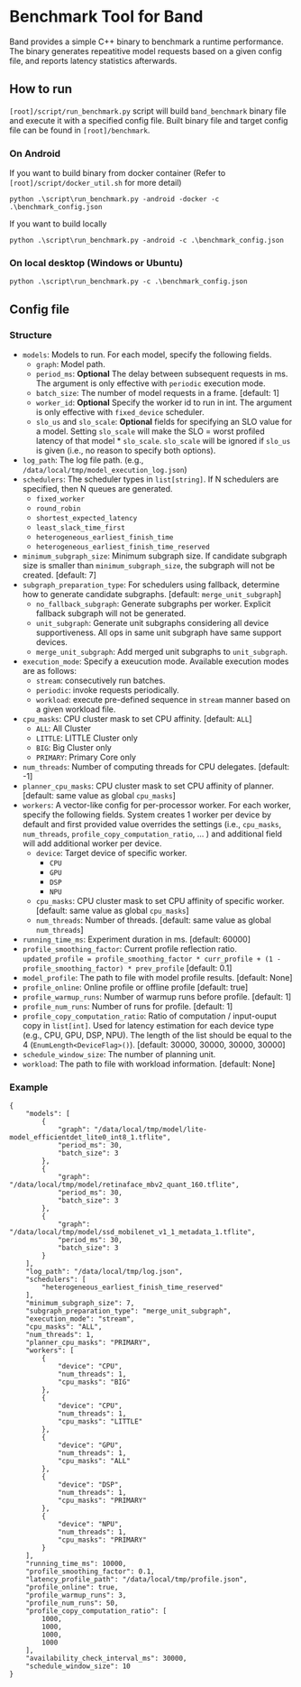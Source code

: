 # Benchmark Tool for Band

Band provides a simple C++ binary to benchmark a runtime performance.
The binary generates repeatitive model requests based on a given config file, and reports latency statistics afterwards.

## How to run

`[root]/script/run_benchmark.py` script will build `band_benchmark` binary file and execute it with a specified config file. Built binary file and target config file can be found in `[root]/benchmark`.

### On Android
If you want to build binary from docker container (Refer to `[root]/script/docker_util.sh` for more detail)
```
python .\script\run_benchmark.py -android -docker -c .\benchmark_config.json
```
If you want to build locally
```
python .\script\run_benchmark.py -android -c .\benchmark_config.json
```


### On local desktop (Windows or Ubuntu)
```
python .\script\run_benchmark.py -c .\benchmark_config.json
```


## Config file

### Structure
* `models`: Models to run. For each model, specify the following fields.
  * `graph`: Model path.
  * `period_ms`: **Optional** The delay between subsequent requests in ms. The argument is only effective with `periodic` execution mode.
  * `batch_size`: The number of model requests in a frame. [default: 1]
  * `worker_id`: **Optional** Specify the worker id to run in int. The argument is only effective with `fixed_device` scheduler.
  * `slo_us` and `slo_scale`: **Optional** fields for specifying an SLO value for a model. Setting `slo_scale` will make the SLO = worst profiled latency of that model * `slo_scale`. `slo_scale` will be ignored if `slo_us` is given (i.e., no reason to specify both options).
* `log_path`: The log file path. (e.g., `/data/local/tmp/model_execution_log.json`)
* `schedulers`: The scheduler types in `list[string]`. If N schedulers are specified, then N queues are generated.
  * `fixed_worker`
  * `round_robin`
  * `shortest_expected_latency`
  * `least_slack_time_first`
  * `heterogeneous_earliest_finish_time`
  * `heterogeneous_earliest_finish_time_reserved`
* `minimum_subgraph_size`: Minimum subgraph size. If candidate subgraph size is smaller than `minimum_subgraph_size`, the subgraph will not be created. [default: 7]
* `subgraph_preparation_type`: For schedulers using fallback, determine how to generate candidate subgraphs. [default: `merge_unit_subgraph`]
  * `no_fallback_subgraph`: Generate subgraphs per worker. Explicit fallback subgraph will not be generated.
  * `unit_subgraph`: Generate unit subgraphs considering all device supportiveness. All ops in same unit subgraph have same support devices.
  * `merge_unit_subgraph`: Add merged unit subgraphs to `unit_subgraph`.
* `execution_mode`: Specify a exeucution mode. Available execution modes are as follows:
  * `stream`: consecutively run batches.
  * `periodic`: invoke requests periodically.
  * `workload`: execute pre-defined sequence in `stream` manner based on a given workload file.
* `cpu_masks`: CPU cluster mask to set CPU affinity. [default: `ALL`]
  * `ALL`: All Cluster
  * `LITTLE`: LITTLE Cluster only
  * `BIG`: Big Cluster only
  * `PRIMARY`: Primary Core only
* `num_threads`: Number of computing threads for CPU delegates. [default: -1]
* `planner_cpu_masks`: CPU cluster mask to set CPU affinity of planner. [default: same value as global `cpu_masks`]
* `workers`: A vector-like config for per-processor worker. For each worker, specify the following fields. System creates 1 worker per device by default and first provided value overrides the settings (i.e., `cpu_masks`, `num_threads`, `profile_copy_computation_ratio`, ... ) and additional field will add additional worker per device.
  * `device`: Target device of specific worker.
    * `CPU`
    * `GPU` 
    * `DSP`
    * `NPU`
  * `cpu_masks`: CPU cluster mask to set CPU affinity of specific worker. [default: same value as global `cpu_masks`]
  * `num_threads`: Number of threads. [default: same value as global `num_threads`]
* `running_time_ms`: Experiment duration in ms. [default: 60000]
* `profile_smoothing_factor`: Current profile reflection ratio. `updated_profile = profile_smoothing_factor * curr_profile + (1 - profile_smoothing_factor) * prev_profile` [default: 0.1]
* `model_profile`: The path to file with model profile results. [default: None]
* `profile_online`: Online profile or offline profile [default: true]
* `profile_warmup_runs`: Number of warmup runs before profile. [default: 1]
* `profile_num_runs`: Number of runs for profile. [default: 1]
* `profile_copy_computation_ratio`: Ratio of computation / input-ouput copy in `list[int]`. Used for latency estimation for each device type (e.g., CPU, GPU, DSP, NPU). The length of the list should be equal to the 4 (`EnumLength<DeviceFlag>()`). [default: 30000, 30000, 30000, 30000]
* `schedule_window_size`: The number of planning unit.
* `workload`: The path to file with workload information. [default: None] 


### Example
```
{
    "models": [
        {
            "graph": "/data/local/tmp/model/lite-model_efficientdet_lite0_int8_1.tflite",
            "period_ms": 30,
            "batch_size": 3
        },
        {
            "graph": "/data/local/tmp/model/retinaface_mbv2_quant_160.tflite",
            "period_ms": 30,
            "batch_size": 3
        },
        {
            "graph": "/data/local/tmp/model/ssd_mobilenet_v1_1_metadata_1.tflite",
            "period_ms": 30,
            "batch_size": 3
        }
    ],
    "log_path": "/data/local/tmp/log.json",
    "schedulers": [
        "heterogeneous_earliest_finish_time_reserved"
    ],
    "minimum_subgraph_size": 7,
    "subgraph_preparation_type": "merge_unit_subgraph",
    "execution_mode": "stream",
    "cpu_masks": "ALL",
    "num_threads": 1,
    "planner_cpu_masks": "PRIMARY",
    "workers": [
        {
            "device": "CPU",
            "num_threads": 1,
            "cpu_masks": "BIG"
        },
        {
            "device": "CPU",
            "num_threads": 1,
            "cpu_masks": "LITTLE"
        },
        {
            "device": "GPU",
            "num_threads": 1,
            "cpu_masks": "ALL"
        },
        {
            "device": "DSP",
            "num_threads": 1,
            "cpu_masks": "PRIMARY"
        },
        {
            "device": "NPU",
            "num_threads": 1,
            "cpu_masks": "PRIMARY"
        }
    ],
    "running_time_ms": 10000,
    "profile_smoothing_factor": 0.1,
    "latency_profile_path": "/data/local/tmp/profile.json",
    "profile_online": true,
    "profile_warmup_runs": 3,
    "profile_num_runs": 50,
    "profile_copy_computation_ratio": [
        1000,
        1000,
        1000,
        1000
    ],
    "availability_check_interval_ms": 30000,
    "schedule_window_size": 10
}
```


